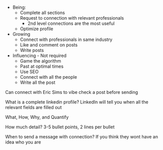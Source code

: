 - Being:
	- Complete all sections
	- Request to connection with relevant professionals
		- 2nd level connections are the most useful
	- Optimize profile
- Growing 
	- Connect with professionals in same industry
	- Like and comment on posts
	- Write posts
- Influencing - Not required
	- Game the algorithm 
	- Past at optimal times 
	- Use SEO
	- Connect with all the people
	- Write all the post


Can connect with Eric Sims to vibe check a post before sending 

What is a complete linkedin profile? LinkedIn will tell you when all the relevant fields are filled out

What, How, Why, and Quantify 

How much detail? 3-5 bullet points, 2 lines per bullet


When to send a message with connection? If you think they wont have an idea who you are







